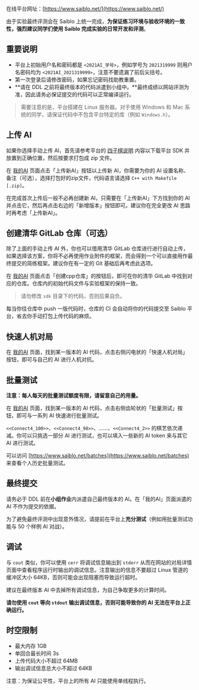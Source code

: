 在线平台网址：[https://www.saiblo.net/](https://www.saiblo.net/)

由于实验最终评测会在 Saiblo 上统一完成，**为保证练习环境与验收环境的一致性，强烈建议同学们使用 Saiblo 完成实验的日常开发和评测**。

## 重要说明

- 平台上初始用户名和密码都是 `<2021AI_学号>`，例如学号为 `2021319999` 则用户名密码均为 `<2021AI_2021319999>`，注意不要遗漏了前后尖括号。
- 第一次登录后请修改密码，如果忘记密码找助教重置。
- **请在 DDL 之前将最终版本的代码派遣到小组中。**最终成绩以网站评测为准，因此请务必保证提交的代码可以正常编译运行。

> 需要注意的是，平台搭建在 Linux 服务器。对于使用 Windows 和 Mac 系统的同学，请保证代码中不包含平台特定的库（例如 `Windows.h`）。

## 上传 AI

如果你选择手动上传 AI，首先请参考平台的 [四子棋说明](https://www.saiblo.net/game/3) 内容以下载平台 SDK 并放置到正确位置，然后按要求打包成 zip 文件。

在 [我的AI](https://www.saiblo.net/game/3?id=3) 页面点击「上传新AI」按钮以上传新 AI，你需要为你的 AI 设置名称、备注（可选），选择打包好的zip文件，代码语言请选择 `C++ with Makefile [.zip]`。

在完成首次上传后一般不必再创建新 AI，只需要在「上传新AI」下方找到你的 AI 并点击它，然后再点击右边的「新增版本」按钮即可。建议你在完全更改 AI 思路时再考虑「上传新AI」。

## 创建清华 GitLab 仓库（可选）

除了上面的手动上传 AI 外，你也可以借用清华 GitLab 仓库进行进行自动上传，如果选择该方案，你将不必再使用作业附件的框架，而会得到一个可以直接用作最终提交的简练框架。建议你在有一定的 Git 基础后再考虑此选项。

在 [我的AI](https://www.saiblo.net/game/3?id=3) 页面点击「创建cpp仓库」的按钮后，即可在你的清华 GitLab 中找到对应的仓库。仓库内的初始代码文件与实验框架的保持一致。

> 请勿修改 `sdk` 目录下的代码，否则后果自负。

每当你往仓库中 push 一版代码时，仓库的 CI 会自动将你的代码提交至 Saiblo 平台，省去你手动打包上传代码的麻烦。

## 快速人机对局

在 [我的AI](https://www.saiblo.net/game/3?page=1&id=3) 页面，找到某一版本的 AI 代码，点击右侧闪电状的「快速人机对局」按钮，即可与自己的 AI 进行人机对抗。

## 批量测试

**注意：每人每天的批量测试额度有限，请留意自己的用量。**

在 [我的AI](https://www.saiblo.net/game/3?page=1&id=3) 页面，找到某一版本的 AI 代码，点击右侧齿轮状的「批量测试」按钮，即可与一系列 AI 快速进行批量测试。

`<<Connect4_100>>`、`<<Connect4_98>>`、……、`<<Connect4_2>>` 的棋艺依次递减。你可以只挑选一部分 AI 进行测试，也可以填入一些新的 AI token 来与其它 AI 进行测试。

可以访问 [https://www.saiblo.net/batches](https://www.saiblo.net/batches) 来查看个人历史批量测试。

## 最终提交

请务必于 DDL 前在**小组作业**内派遣自己最终版本的 AI。在「我的AI」页面派遣的 AI 不作为提交的依据。

为了避免最终评测中出现意外情况，请提前在平台上**充分测试**（例如用批量测试功能与 50 个样例 AI 对战）。

## 调试

与 `cout` 类似，你可以使用 `cerr` 将调试信息输出到 `stderr` 从而在网站的对局详情页面中查看程序运行时输出的调试信息。注意输出的信息不要超过 Linux 管道的缓冲区大小 64KB，否则可能会出现阻塞而导致运行超时。

建议在最终版本 AI 中去掉所有调试信息，为自己争取更多的计算时间。

**请勿使用 `cout` 等向 `stdout` 输出调试信息，否则可能导致你的 AI 无法在平台上正确运行。**

## 时空限制

- 最大内存 1GB
- 单回合最长时间 3s
- 上传代码大小不超过 64MB
- 输出调试信息总大小不超过 64KB

注意：为保证公平性，平台上的所有 AI 只能使用单线程执行。
